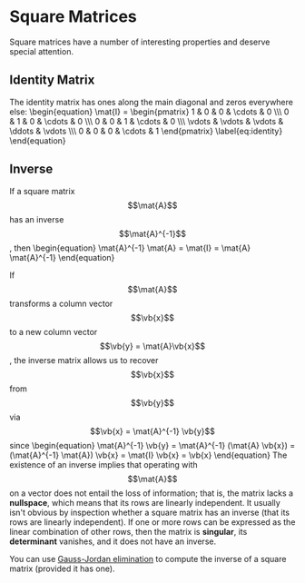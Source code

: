 # Square Matrices

Square matrices have a number of interesting properties and deserve special attention.

## Identity Matrix

The identity matrix has ones along the main diagonal and zeros everywhere else:
\begin{equation}
  \mat{I} = \begin{pmatrix}
    1 & 0 & 0 & \cdots & 0 \\\\\\ 
    0 & 1 & 0 & \cdots & 0 \\\\\\ 
    0 & 0 & 1 & \cdots & 0 \\\\\\ 
    \vdots & \vdots & \vdots & \ddots & \vdots \\\\\\ 
    0 & 0 & 0 & \cdots & 1
    \end{pmatrix}
    \label{eq:identity}
\end{equation}

## Inverse

If a square matrix $$\mat{A}$$ has an inverse $$\mat{A}^{-1}$$, then
\begin{equation}
  \mat{A}^{-1} \mat{A} = \mat{I} = \mat{A} \mat{A}^{-1}
\end{equation}

If $$\mat{A}$$ transforms a column vector $$\vb{x}$$ to a new column vector $$\vb{y} = \mat{A}\vb{x}$$, the inverse matrix allows us to recover $$\vb{x}$$ from  $$\vb{y}$$ via $$\vb{x} = \mat{A}^{-1} \vb{y}$$ since
\begin{equation}
  \mat{A}^{-1} \vb{y} = \mat{A}^{-1} (\mat{A} \vb{x}) = (\mat{A}^{-1} \mat{A}) \vb{x} =  \mat{I} \vb{x} = \vb{x}
\end{equation}
The existence of an inverse implies that operating with $$\mat{A}$$ on a vector does not entail the loss of information; that is, the matrix lacks a **nullspace**, which means that its rows are linearly independent. It usually isn't obvious by inspection whether a square matrix has an inverse (that its rows are linearly independent). If one or more rows can be expressed as the linear combination of other rows, then the matrix is **singular**, its **determinant** vanishes, and it does not have an inverse.

You can use [Gauss-Jordan elimination](GaussJordan.md) to compute the inverse of a square matrix (provided it has one).
